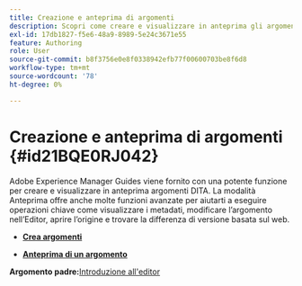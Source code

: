 ```yaml
---
title: Creazione e anteprima di argomenti
description: Scopri come creare e visualizzare in anteprima gli argomenti DITA in Adobe Experience Manager Guides.
exl-id: 17db1827-f5e6-48a9-8989-5e24c3671e55
feature: Authoring
role: User
source-git-commit: b8f3756e0e8f0338942efb77f00600703be8f6d8
workflow-type: tm+mt
source-wordcount: '78'
ht-degree: 0%

---
```


# Creazione e anteprima di argomenti {#id21BQE0RJ042}

Adobe Experience Manager Guides viene fornito con una potente funzione per creare e visualizzare in anteprima argomenti DITA. La modalità Anteprima offre anche molte funzioni avanzate per aiutarti a eseguire operazioni chiave come visualizzare i metadati, modificare l’argomento nell’Editor, aprire l’origine e trovare la differenza di versione basata sul web.

- **[Crea argomenti](web-editor-create-topics.md)**

- **[Anteprima di un argomento](web-editor-preview-topics.md)**


**Argomento padre:**&#x200B;[&#x200B; Introduzione all&#39;editor](web-editor.md)
